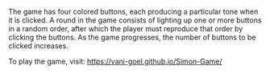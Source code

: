 The game has four colored buttons, each producing a particular tone when it is clicked.
A round in the game consists of lighting up one or more buttons in a random order, after which the player must reproduce that order by clicking the buttons. 
As the game progresses, the number of buttons to be clicked increases.

To play the game, visit: https://vani-goel.github.io/Simon-Game/

